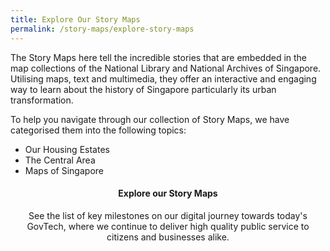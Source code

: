 ```yaml
---
title: Explore Our Story Maps
permalink: /story-maps/explore-story-maps
---
```

The Story Maps here tell the incredible stories that are embedded in the map collections of the National Library and National Archives of Singapore. Utilising maps, text and multimedia, they offer an interactive and engaging way to learn about the history of Singapore particularly its urban transformation.

To help you navigate through our collection of Story Maps, we have categorised them into the following topics:

* Our Housing Estates
* The Central Area
* Maps of Singapore

#### **<center>Explore our Story Maps</center>**

<center> See the list of key milestones on our digital journey towards today's GovTech, where we continue to deliver high quality public service to citizens and businesses alike. </center>

<!-- Refer to our-story-maps.yaml to edit Our Journey & Milestones content -->
